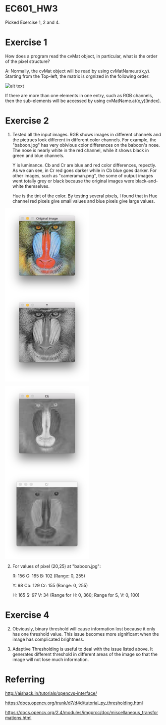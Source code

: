 # EC601_HW3
Picked Exercise 1, 2 and 4.

# Exercise 1
How does a program read the cvMat object, in particular, what is the order of the pixel structure?

A: Normally, the cvMat object will be read by using cvMatName.at(x,y). Starting from the Top-left, the matrix is orgnized in the following order:

![alt text](http://aishack.in/static/img/tut/cpp-mat.jpg)

If there are more than one elements in one entry, such as RGB channels, then the sub-elements will be accessed by using cvMatName.at(x,y)[index].

# Exercise 2

1. Tested all the input images. RGB shows images in different channels and the pictrues look different in different color channels. For example, the "baboon.jpg" has very obivious color differences on the baboon's nose. The nose is nearly white in the red channel, while it shows black in green and blue channels.

    Y is luminance. Cb and Cr are blue and red color differences, repectly. As we can see, in Cr red goes darker while in Cb blue goes darker. For other images, such as "cameraman.png", the some of output images went totally grey or black because the original images were black-and-white themselves.
    
    Hue is the tint of the color. By testing several pixels, I found that in Hue channel red pixels give small values and blue pixels give large values.

<img src="https://github.com/jhzhaofred/EC601_HW3/blob/master/images/Original.png" width = "270" height = "280" alt="Keyboard" align=center /> <img src="https://github.com/jhzhaofred/EC601_HW3/blob/master/images/Y.png" width = "270" height = "280" alt="Keyboard" align=center />

<img src="https://github.com/jhzhaofred/EC601_HW3/blob/master/images/cb.png" width = "270" height = "280" alt="Keyboard" align=center /> <img src="https://github.com/jhzhaofred/EC601_HW3/blob/master/images/cr.png" width = "270" height = "280" alt="Keyboard" align=center />

2. For values of pixel (20,25) at "baboon.jpg":

    R: 156 G: 165 B: 102 (Range: 0, 255)

    Y: 98 Cb: 129 Cr: 155 (Range: 0, 255)

    H: 165 S: 97 V: 34 (Range for H: 0, 360; Range for S, V: 0, 100)

# Exercise 4

2. Obviously, binary threshold will cause information lost because it only has one threshold value. This issue becomes more         significant when the image has complicated brightness.

3. Adaptive Thresholding is useful to deal with the issue listed above. It generates different threshold in different areas of the image so that the image will not lose much information.

# Referring
http://aishack.in/tutorials/opencvs-interface/

https://docs.opencv.org/trunk/d7/d4d/tutorial_py_thresholding.html

https://docs.opencv.org/2.4/modules/imgproc/doc/miscellaneous_transformations.html
